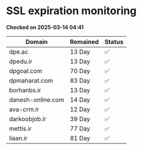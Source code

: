 # SSL expiration monitoring

**Checked on 2025-03-14 04:41**

| Domain | Remained | Status       |
|--------|----------|--------------|
| dpe.ac     | 13 Day   | ✅ |
| dpedu.ir     | 13 Day   | ✅ |
| dpgoal.com     | 70 Day   | ✅ |
| dpmaharat.com     | 83 Day   | ✅ |
| borhanbs.ir     | 13 Day   | ✅ |
| danesh-online.com     | 14 Day   | ✅ |
| ava-crm.ir     | 12 Day   | ✅ |
| darkoobjob.ir     | 39 Day   | ✅ |
| mettis.ir     | 77 Day   | ✅ |
| liaan.ir     | 81 Day   | ✅ |
